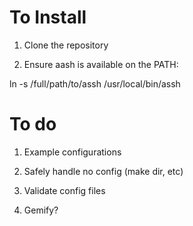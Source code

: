 To Install
==========

1. Clone the repository

2. Ensure aash is available on the PATH:

  ln -s /full/path/to/assh /usr/local/bin/assh


To do
=====

1. Example configurations

2. Safely handle no config (make dir, etc)

3. Validate config files

4. Gemify?
